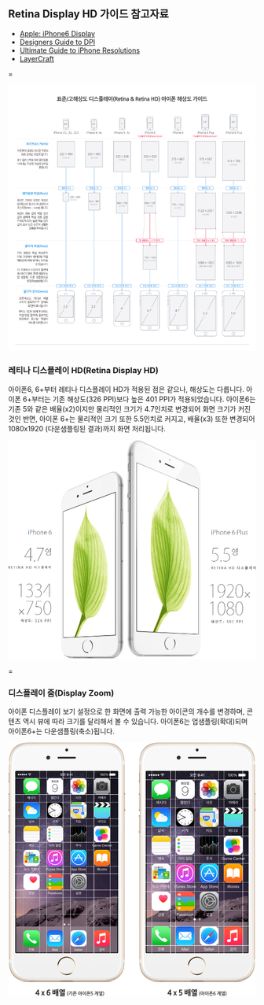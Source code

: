 ## Retina Display HD 가이드 참고자료
- [Apple: iPhone6 Display](http://www.apple.com/kr/iphone-6/display/)
- [Designers Guide to DPI](http://sebastien-gabriel.com/designers-guide-to-dpi/home)
- [Ultimate Guide to iPhone Resolutions](http://www.paintcodeapp.com/news/ultimate-guide-to-iphone-resolutions)
- [LayerCraft](http://lab.rayps.com/lc/)

=

![아이폰 해상도 울티메이트 가이드](./images/Ultimate-Guide-translate-by-yamoo9.jpg)

### 레티나 디스플레이 HD(Retina Display HD)
아이폰6, 6+부터 레티나 디스플레이 HD가 적용된 점은 같으나, 해상도는 다릅니다. 아이폰 6+부터는 기존 해상도(326 PPI)보다 높은 401 PPI가 적용되었습니다. 아이폰6는 기존 5와 같은 배율(x2)이지만 물리적인 크기가 4.7인치로 변경되어 화면 크기가 커진 것인 반면, 아이폰 6+는 물리적인 크기 또한 5.5인치로 커지고, 배율(x3) 또한 변경되어 1080x1920 (다운샘플링된 결과)까지 화면 처리됩니다.

![아이폰6 vs 아이폰6+](./images/iphone6-vs-iphone6+.jpg)

=

### 디스플레이 줌(Display Zoom)
아이폰 디스플레이 보기 설정으로 한 화면에 출력 가능한 아이콘의 개수를 변경하며, 콘텐츠 역시 뷰에 따라 크기를 달리해서 볼 수 있습니다. 아이폰6는 업샘플링(확대)되며 아이폰6+는 다운샘플링(축소)됩니다.

![디스플레이 줌](./images/display-zoom.jpg)
